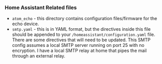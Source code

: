 ### Home Assistant Related files

- `atom_echo` - this directory contains configuration files/firmware for the echo device.
- `smtp.yaml` - this is in YAML format, but the directives inside this file should be appended to your `/homeassistant/configuration.yaml` file. There are some directives that will need to be updated. This SMTP config assumes a local SMTP server running on port 25 with no encryption.  I have a local SMTP relay at home that pipes the mail through an external relay.
